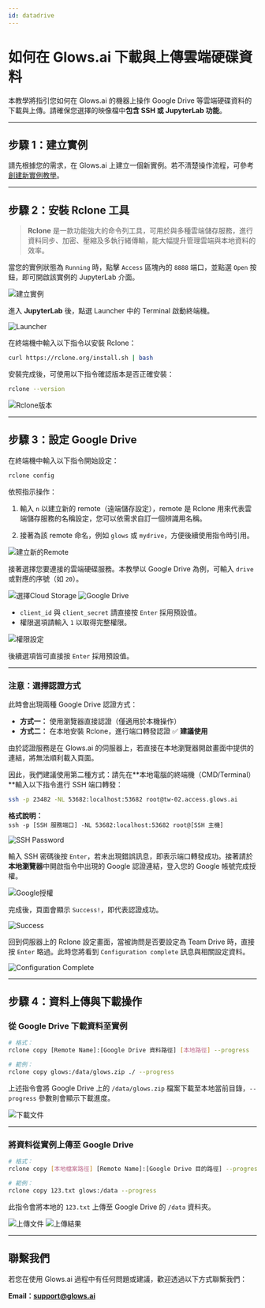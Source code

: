 ```yaml
---
id: datadrive
---
```


# 如何在 Glows.ai 下載與上傳雲端硬碟資料

本教學將指引您如何在 Glows.ai 的機器上操作 Google Drive 等雲端硬碟資料的下載與上傳。請確保您選擇的映像檔中**包含 SSH 或 JupyterLab 功能**。

---

## **步驟 1：建立實例**

請先根據您的需求，在 Glows.ai 上建立一個新實例。若不清楚操作流程，可參考[創建新實例教學](https://docs.glows.ai/docs/Create%20New)。

---

## **步驟 2：安裝 Rclone 工具**

> **Rclone** 是一款功能強大的命令列工具，可用於與多種雲端儲存服務，進行資料同步、加密、壓縮及多執行緒傳輸，能大幅提升管理雲端與本地資料的效率。

當您的實例狀態為 `Running` 時，點擊 `Access` 區塊內的 `8888` 端口，並點選 `Open` 按鈕，即可開啟該實例的 JupyterLab 介面。

![建立實例](../../../../tutorials-images/04.CloudDrive/01.CreateAnInstance.png)

進入 **JupyterLab** 後，點選 Launcher 中的 Terminal 啟動終端機。

![Launcher](../../../../tutorials-images/04.CloudDrive/02.Lancher.png)

在終端機中輸入以下指令以安裝 Rclone：

```bash
curl https://rclone.org/install.sh | bash
```

安裝完成後，可使用以下指令確認版本是否正確安裝：

```bash
rclone --version
```

![Rclone版本](../../../../tutorials-images/04.CloudDrive/03.RcloneVersion.png)

---

## **步驟 3：設定 Google Drive**

在終端機中輸入以下指令開始設定：

```bash
rclone config
```

依照指示操作：

1. 輸入 `n` 以建立新的 remote（遠端儲存設定），remote 是 Rclone 用來代表雲端儲存服務的名稱設定，您可以依需求自訂一個辨識用名稱。

2. 接著為該 remote 命名，例如 `glows` 或 `mydrive`，方便後續使用指令時引用。

![建立新的Remote](../../../../tutorials-images/04.CloudDrive/04.CreateNewRemote.png)

接著選擇您要連接的雲端硬碟服務。本教學以 Google Drive 為例，可輸入 `drive` 或對應的序號（如 `20`）。

![選擇Cloud Storage](../../../../tutorials-images/04.CloudDrive/05.ConfigureCloudStorage.png)
![Google Drive](../../../../tutorials-images/04.CloudDrive/06.GoogleDrive.png)

- `client_id` 與 `client_secret` 請直接按 `Enter` 採用預設值。
- 權限選項請輸入 `1` 以取得完整權限。

![權限設定](../../../../tutorials-images/04.CloudDrive/07.AccessPermission.png)

後續選項皆可直接按 `Enter` 採用預設值。

---

### 注意：選擇認證方式

此時會出現兩種 Google Drive 認證方式：

- **方式一：** 使用瀏覽器直接認證（僅適用於本機操作）
- **方式二：** 在本地安裝 Rclone，進行端口轉發認證 ✅ **建議使用**

由於認證服務是在 Glows.ai 的伺服器上，若直接在本地瀏覽器開啟畫面中提供的連結，將無法順利載入頁面。

因此，我們建議使用第二種方式：請先在**本地電腦的終端機（CMD/Terminal）**輸入以下指令進行 SSH 端口轉發：

```bash
ssh -p 23482 -NL 53682:localhost:53682 root@tw-02.access.glows.ai
```

**格式說明：**  
`ssh -p [SSH 服務端口] -NL 53682:localhost:53682 root@[SSH 主機]`

![SSH Password](../../../../tutorials-images/04.CloudDrive/09.SSH%20Password.png)

輸入 SSH 密碼後按 `Enter`，若未出現錯誤訊息，即表示端口轉發成功。接著請於**本地瀏覽器**中開啟指令中出現的 Google 認證連結，登入您的 Google 帳號完成授權。

![Google授權](../../../../tutorials-images/04.CloudDrive/10.GoogleAccountAccess.jpg)

完成後，頁面會顯示 `Success!`，即代表認證成功。

![Success](../../../../tutorials-images/04.CloudDrive/11.Success.png)

回到伺服器上的 Rclone 設定畫面，當被詢問是否要設定為 Team Drive 時，直接按 `Enter` 略過。此時您將看到 `Configuration complete` 訊息與相關設定資料。

![Configuration Complete](../../../../tutorials-images/04.CloudDrive/12.ConfigurationComplete.png)

---

## **步驟 4：資料上傳與下載操作**

### 從 Google Drive 下載資料至實例

```bash
# 格式：
rclone copy [Remote Name]:[Google Drive 資料路徑] [本地路徑] --progress

# 範例：
rclone copy glows:/data/glows.zip ./ --progress
```

上述指令會將 Google Drive 上的 `/data/glows.zip` 檔案下載至本地當前目錄，`--progress` 參數則會顯示下載進度。

![下載文件](../../../../tutorials-images/04.CloudDrive/13.DownloadFile.png)

---

### 將資料從實例上傳至 Google Drive

```bash
# 格式：
rclone copy [本地檔案路徑] [Remote Name]:[Google Drive 目的路徑] --progress

# 範例：
rclone copy 123.txt glows:/data --progress
```

此指令會將本地的 `123.txt` 上傳至 Google Drive 的 `/data` 資料夾。

![上傳文件](../../../../tutorials-images/04.CloudDrive/14.UploadFile.png)
![上傳結果](../../../../tutorials-images/04.CloudDrive/15.UploadResult.png)

---

## 聯繫我們

若您在使用 Glows.ai 過程中有任何問題或建議，歡迎透過以下方式聯繫我們：

**Email：support@glows.ai**

